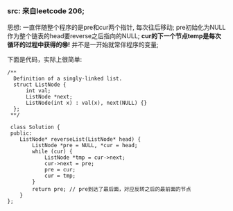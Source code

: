 ### src: 来自leetcode 206;

思想: 一直伴随整个程序的是pre和cur两个指针, 每次往后移动; pre初始化为NULL作为整个链表的head要reverse之后指向的NULL; **cur的下一个节点temp是每次循环的过程中获得的🉐️!** 并不是一开始就常伴程序的变量;

下面是代码，实际上很简单: 
```
/**
  Definition of a singly-linked list.
  struct ListNode {
      int val;
      ListNode *next;
      ListNode(int x) : val(x), next(NULL) {}
  };
 **/
 
 class Solution {
 public:
    ListNode* reverseList(ListNode* head) {
        ListNode *pre = NULL, *cur = head;
        while (cur) {
            ListNode *tmp = cur->next;
            cur->next = pre;
            pre = cur;
            cur = tmp;
        }
        return pre; // pre到达了最后面，对应反转之后的最前面的节点
    }
};
```
